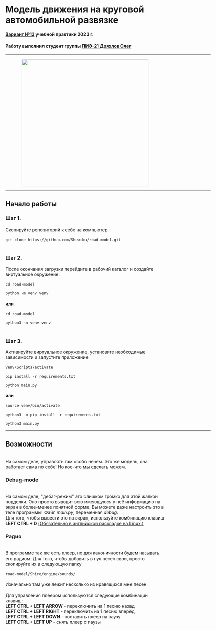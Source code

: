 <h1 text-align="center">Модель движения на круговой автомобильной развязке </h1>
<h4><u>Вариант №13</u> учебной практики 2023 г.</h4>
<h4>Работу выполнил студент группы <u>ПИЭ-21 Дряхлов Олег</u></h4>

<hr align="center" width="650" size="3"/>

<div id="header" align="center">
  <img src="https://pa1.aminoapps.com/7227/7c4263a0187cbbb2c105b64973655dc6e668a39br1-500-281_hq.gif" width="400"/>
</div>

<hr align="center" width="650" size="3"/>

<h2>Начало работы</h2>

<h3>Шаг 1.</h3> Скопируйте репозиторий к себе на компьютер.<br><br>
<code>git clone https://github.com/Shuwiku/road-model.git</code><br><br>

<h3>Шаг 2.</h3> После окончания загрузки перейдите в рабочий каталог и создайте виртуальное окружение.<br><br>
<code>cd road-model<br>
python -m venv venv</code><br><br>
<b>или</b><br><br>
<code>cd road-model<br>
python3 -m venv venv</code><br><br>

<h3>Шаг 3.</h3> Активируйте виртуальное окружение, установите необходимые зависимости и запустите приложение<br><br>
<code>venv\Scripts\activate<br>
pip install -r requirements.txt<br>
python main.py</code><br><br>
<b>или</b><br><br>
<code>source venv/bin/activate<br>
python3 -m pip install -r requirements.txt<br>
python3 main.py</code><br>

<hr align="center" width="650" size="3"/>

<h2>Возможности</h2><br>
На самом деле, управлять там особо нечем. Это же модель, она работает сама по себе! Но кое-что мы сделать можем. <br>

<h3>Debug-mode</h3><br>
На самом деле, "дебаг-режим" это слишком громко для этой жалкой подделки. Оно просто выводит всю имеющуюся у неё информацию на экран
в более-менее понятной форме. Вы можете даже настроить это в теле программы! Файл <i>main.py</i>, переменная <i>debug</i>.<br>
Для того, чтобы вывести это на экран, используйте комбинацию клавиш <b>LEFT CTRL + D</b> <u>(Обязательно в английской раскладке на Linux.)</u><br>

<h3>Радио</h3><br>
В программе так же есть плеер, но для каноничности будем называть его радиом. Для того, чтобы добавить в пул песен свои, просто скопируйте их 
в следующую папку<br><br>
<code>road-model/Shiro/engine/sounds/</code><br><br>
Изначально там уже лежит несколько из нравящихся мне песен.<br><br>
Для управления плеером используются следующие комбинации клавиш:<br>
<b>LEFT CTRL + LEFT ARROW</b> - переключить на 1 песню назад<br>
<b>LEFT CTRL + LEFT RIGHT</b> - переключить на 1 песню вперёд<br>
<b>LEFT CTRL + LEFT DOWN</b> - поставить плеер на паузу<br>
<b>LEFT CTRL + LEFT UP</b> - снять плеер с паузы<br>
